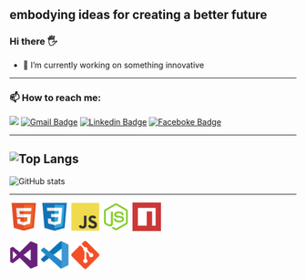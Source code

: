 ## embodying ideas for creating a better future
### Hi there 🖐️
- 🔭 I’m currently working on something innovative
---
### 📫 How to reach me:
<a href="https://t.me/maksymkushnirov" target="_blank"><img src="https://img.shields.io/badge/@maksymkushnirov-0072b1?style=flat&logo=telegram&logoColor=blue"/></a>
[![Gmail Badge](https://img.shields.io/badge/-maksymkushnirov@gmail.com-D14836?style=flat&logo=gmail&logoColor=white)](mailto:maksymkushnirov@gmail.com)
[![Linkedin Badge](https://img.shields.io/badge/-maksymkushnirov-0072b1?style=flat&logo=Linkedin&logoColor=white&link=https://www.linkedin.com/in/maksymkushnirov/)](https://www.linkedin.com/in/maksymkushnirov/)
[![Faceboke Badge](https://img.shields.io/badge/-maksymkushnirov-0072b1?style=flat&logo=Facebook&logoColor=white&link=https://www.facebook.com/maksymkushnirov/)](https://www.facebook.com/maksymkushnirov/)

---
![Top Langs](https://github-readme-stats.vercel.app/api/top-langs/?username=maksymkushnirov&show_icons=true&theme=gruvbox)
---
![GitHub stats](https://github-readme-stats.vercel.app/api?username=maksymkushnirov&show_icons=true&theme=gruvbox)

---
<img src="https://github.com/devicons/devicon/blob/master/icons/html5/html5-original.svg" alt="HTML" width="50" height="50"/> <img src="https://github.com/devicons/devicon/blob/master/icons/css3/css3-original.svg" alt="CSS" width="50" height="50"/>
<img src="https://github.com/devicons/devicon/blob/master/icons/javascript/javascript-original.svg" alt="JavaScript" width="50" height="50"/>
<img src="https://github.com/devicons/devicon/blob/master/icons/nodejs/nodejs-original.svg" alt="NodeJS" width="50" height="50"/>
<img src="https://raw.githubusercontent.com/github/explore/80688e429a7d4ef2fca1e82350fe8e3517d3494d/topics/npm/npm.png" alt="npm" width="50" height="50"/>

<img src="https://github.com/devicons/devicon/blob/master/icons/visualstudio/visualstudio-plain.svg" alt="Visual Studio" width="50" height="50"/> <img src="https://github.com/devicons/devicon/blob/master/icons//vscode/vscode-original.svg" alt="VS Code" width="50" height="50"/>
<img src="https://github.com/devicons/devicon/blob/master/icons/git/git-original.svg" alt="Git" width="50" height="50"/>

<!--
**maksymkushnirov/maksymkushnirov** is a ✨ _special_ ✨ repository because its `README.md` (this file) appears on your GitHub profile.

Here are some ideas to get you started:
### Hi there 👋

- 🔭 I’m currently working on ...
- 🌱 I’m currently learning ...
- 👯 I’m looking to collaborate on ...
- 🤔 I’m looking for help with ...
- 💬 Ask me about ...
- 📫 How to reach me: ...
- 😄 Pronouns: ...
- ⚡ Fun fact: ...
-->

<!--   
    <ul style="display: flex; justify-content: space-between">
      <li>
        ![Top Langs](https://github-readme-stats.vercel.app/api/top-langs/?username=maksymkushnirov&show_icons=true&theme=gruvbox)
      </li>
      <li>
        ![GitHub stats](https://github-readme-stats.vercel.app/api?username=maksymkushnirov&show_icons=true&theme=gruvbox)
      </li>
    </ul>
 
 ​[![​Linkedin Badge​](https://img.shields.io/badge/-maksymkushnirov-0072b1?style=flat&logo=Linkedin&logoColor=white&link=https://www.linkedin.com/in/maksymkushnirov/)](https://www.linkedin.com/in/maksymkushnirov/)
 -->
 <!-- ✅ -->
 
<!--
<img src="https://github.com/devicons/devicon/blob/master/icons/chrome/chrome-original.svg" alt="" width="50" height="50"/>
<img src="https://github.com/devicons/devicon/blob/master/icons/devicon/devicon-original.svg" alt="" width="50" height="50"/>
<img src="https://github.com/devicons/devicon/blob/master/icons/codepen/codepen-plain.svg" alt="" width="50" height="50"/>
<img src="https://github.com/devicons/devicon/blob/master/icons/figma/figma-original.svg" alt="" width="50" height="50"/>
<img src="https://github.com/devicons/devicon/blob/master/icons/git/git-original.svg" alt="" width="50" height="50"/>
<img src="https://github.com/devicons/devicon/blob/master/icons/github/github-original.svg" alt="" width="50" height="50"/>
<img src="https://github.com/devicons/devicon/blob/master/icons/handlebars/handlebars-original.svg" alt="" width="50" height="50"/>
<img src="https://github.com/devicons/devicon/blob/master/icons/nodejs/nodejs-original.svg" alt="" width="50" height="50"/>
<img src="https://github.com/devicons/devicon/blob/master/icons/opera/opera-original.svg" alt="" width="50" height="50"/>
<img src="https://github.com/devicons/devicon/blob/master/icons/react/react-original.svg" alt="" width="50" height="50"/>
<img src="https://github.com/devicons/devicon/blob/master/icons/safari/safari-original.svg" alt="" width="50" height="50"/>
<img src="https://github.com/devicons/devicon/blob/master/icons/webpack/webpack-original.svg" alt="" width="50" height="50"/>
<img src="https://github.com/devicons/devicon/blob/master/icons/ubuntu/ubuntu-plain.svg" alt="" width="50" height="50"/>
<img src="https://github.com/devicons/devicon/blob/master/icons/trello/trello-plain.svg" alt="" width="50" height="50"/>
<img src="https://github.com/devicons/devicon/blob/master/icons/premierepro/premierepro-original.svg" alt="" width="50" height="50"/>
<img src="https://github.com/devicons/devicon/blob/master/icons/photoshop/photoshop-plain.svg" alt="" width="50" height="50"/>
<img src="https://github.com/devicons/devicon/blob/master/icons/nodewebkit/nodewebkit-original.svg" alt="" width="50" height="50"/>
<img src="https://github.com/devicons/devicon/blob/master/icons/gulp/gulp-plain.svg" alt="" width="50" height="50"/>
<img src="https://github.com/devicons/devicon/blob/master/icons/gitter/gitter-plain.svg" alt="" width="50" height="50"/>
<img src="https://github.com/devicons/devicon/blob/master/icons/moodle/moodle-original.svg" alt="" width="50" height="50"/>
<img src="https://github.com/devicons/devicon/tree/master/icons/markdown" alt="" width="50" height="50"/>
<img src="https://github.com/devicons/devicon/blob/master/icons/sass/sass-original.svg" alt="" width="50" height="50"/>
<img src="https://github.com/devicons/devicon/blob/master/icons/slack/slack-original.svg" alt="" width="50" height="50"/>
<img src="https://github.com/devicons/devicon/blob/master/icons/windows8/windows8-original.svg" alt="" width="50" height="50"/>
<img src="https://github.com/devicons/devicon/blob/master/icons/android/android-original.svg" alt="" width="50" height="50"/>
<img src="https://github.com/devicons/devicon/blob/master/icons/behance/behance-original.svg" alt="" width="50" height="50"/>
<img src="https://github.com/devicons/devicon/blob/master/icons/babel/babel-original.svg" alt="Babel" width="50" height="50"/>
<img src="https://github.com/devicons/devicon/blob/master/icons/canva/canva-original.svg" alt="Canva" width="50" height="50"/>
<img src="https://github.com/devicons/devicon/blob/master/icons/yarn/yarn-original.svg" alt="yarn" width="50" height="50"/>
<img src="" alt="" width="50" height="50"/>
<img src="" alt="" width="50" height="50"/>

-->

